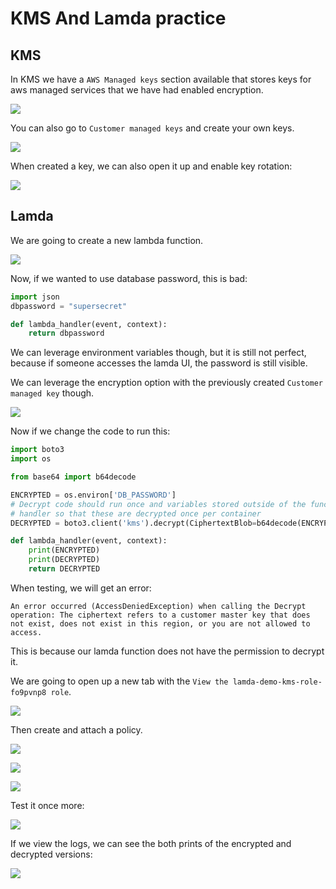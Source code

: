 # KMS And Lamda practice

## KMS

In KMS we have a `AWS Managed keys` section available that stores keys for aws managed services that we have had enabled encryption.

![](2020-01-01-14-17-26.png)

You can also go to `Customer managed keys` and create your own keys.

![](2020-01-01-14-20-25.png)

When created a key, we can also open it up and enable key rotation:

![](2020-01-01-14-21-23.png)

## Lamda

We are going to create a new lambda function.

![](2020-01-01-14-22-46.png)

Now, if we wanted to use database password, this is bad:

```python
import json
dbpassword = "supersecret"

def lambda_handler(event, context):
    return dbpassword
```

We can leverage environment variables though, but it is still not perfect, because if someone accesses the lamda UI, the password is still visible.

We can leverage the encryption option with the previously created `Customer managed key` though.

![](2020-01-01-14-26-30.png)

Now if we change the code to run this:

```python
import boto3
import os

from base64 import b64decode

ENCRYPTED = os.environ['DB_PASSWORD']
# Decrypt code should run once and variables stored outside of the function
# handler so that these are decrypted once per container
DECRYPTED = boto3.client('kms').decrypt(CiphertextBlob=b64decode(ENCRYPTED))['Plaintext'].decode('utf-8')

def lambda_handler(event, context):
    print(ENCRYPTED)
    print(DECRYPTED)
    return DECRYPTED
```

When testing, we will get an error:

```
An error occurred (AccessDeniedException) when calling the Decrypt operation: The ciphertext refers to a customer master key that does not exist, does not exist in this region, or you are not allowed to access.
```

This is because our lamda function does not have the permission to decrypt it.

We are going to open up a new tab with the `View the lamda-demo-kms-role-fo9pvnp8 role`.

![](2020-01-01-14-31-25.png)

Then create and attach a policy.

![](2020-01-01-14-33-34.png)

![](2020-01-01-14-35-24.png)

![](2020-01-01-14-35-42.png)

Test it once more:

![](2020-01-01-14-36-02.png)

If we view the logs, we can see the both prints of the encrypted and decrypted versions:

![](2020-01-01-14-37-12.png)